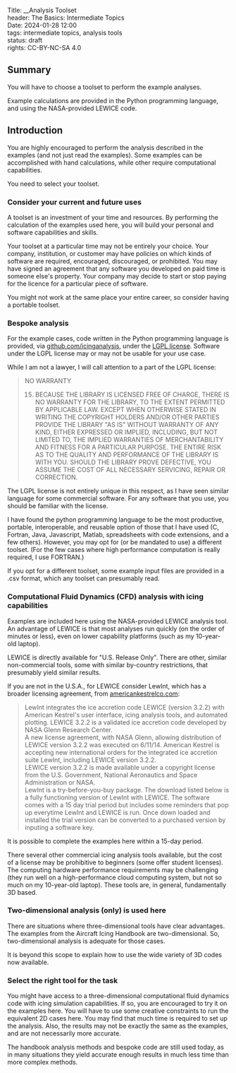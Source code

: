 Title: __Analysis Toolset    
header: The Basics: Intermediate Topics  
Date: 2024-01-28 12:00  
tags: intermediate topics, analysis tools   
status: draft  
rights: CC-BY-NC-SA 4.0  

## Summary  

You will have to choose a toolset to perform the example analyses. 

Example calculations are provided in the Python programming language, 
and using the NASA-provided LEWICE code. 

## Introduction  

You are highly encouraged to perform the analysis described in the examples (and not just read the examples). 
Some examples can be accomplished with hand calculations, while other require computational capabilities. 

You need to select your toolset. 

### Consider your current and future uses  

A toolset is an investment of your time and resources. 
By performing the calculation of the examples used here, 
you will build your personal and software capabilities and skills.  

Your toolset at a particular time may not be entirely your choice. 
Your company, institution, or customer may have policies on which kinds of software are 
required, encouraged, discouraged, or prohibited. 
You may have signed an agreement that any 
software you developed on paid time is someone else's property. 
Your company may decide to start or stop paying for the licence for a particular piece of software.

You might not work at the same place your entire career, 
so consider having a portable toolset. 

### Bespoke analysis  

For the example cases, 
code written in the Python programming language is provided, via
[github.com/icinganalysis](https://github.com/icinganalysis/icinganalysis.github.io/tree/main/icinganalysis), 
under the [LGPL license](https://raw.githubusercontent.com/icinganalysis/icinganalysis.github.io/main/LICENSE). 
Software under the LGPL license may or may not be usable for your use case.

While I am not a lawyer, I will call attention to a part of the LGPL license:  

>NO WARRANTY
> 
>  15. BECAUSE THE LIBRARY IS LICENSED FREE OF CHARGE, THERE IS NO
WARRANTY FOR THE LIBRARY, TO THE EXTENT PERMITTED BY APPLICABLE LAW.
EXCEPT WHEN OTHERWISE STATED IN WRITING THE COPYRIGHT HOLDERS AND/OR
OTHER PARTIES PROVIDE THE LIBRARY "AS IS" WITHOUT WARRANTY OF ANY
KIND, EITHER EXPRESSED OR IMPLIED, INCLUDING, BUT NOT LIMITED TO, THE
IMPLIED WARRANTIES OF MERCHANTABILITY AND FITNESS FOR A PARTICULAR
PURPOSE.  THE ENTIRE RISK AS TO THE QUALITY AND PERFORMANCE OF THE
LIBRARY IS WITH YOU.  SHOULD THE LIBRARY PROVE DEFECTIVE, YOU ASSUME
THE COST OF ALL NECESSARY SERVICING, REPAIR OR CORRECTION.

The LGPL license is not entirely unique in this respect, 
as I have seen similar language for some commercial software. 
For any software that you use, you should be familiar with the license. 

I have found the python programming language to be the most productive, portable, 
interoperable, and reusable option of those that I have used 
(C, Fortran, Java, Javascript, Matlab, spreadsheets with code extensions, and a few others). 
However, you may opt for (or be mandated to use) a different toolset.
(For the few cases where high performance computation is really required, I use FORTRAN.)

If you opt for a different toolset, some example input files are provided in a .csv format, 
which any toolset can presumably read. 

### Computational Fluid Dynamics (CFD) analysis with icing capabilities  

Examples are included here using the NASA-provided LEWICE analysis tool. 
An advantage of LEWICE is that most analyses run quickly (on the order of minutes or less), 
even on lower capability platforms (such as my 10-year-old laptop). 

LEWICE is directly available for "U.S. Release Only". 
There are other, similar non-commercial tools, some with similar by-country restrictions, 
that presumably yield similar results.  

If you are not in the U.S.A., for LEWICE consider LewInt, which has a broader licensing agreement, 
from [americankestrelco.com](https://americankestrelco.com/LewInt.html):  
>LewInt integrates the ice accretion code LEWICE (version 3.2.2) with American Kestrel's user interface, icing analysis tools, and automated plotting. LEWICE 3.2.2 is a validated ice accretion code developed by NASA Glenn Research Center.  
A new license agreement, with NASA Glenn, allowing distribution of LEWICE version 3.2.2 was executed on 6/11/14. American Kestrel is accepting new international orders for the integrated ice accretion suite LewInt, including LEWICE version 3.2.2.  
LEWICE version 3.2.2 is made available under a copyright license from the U.S. Government, National Aeronautics and Space Administration or NASA.  
LewInt is a try-before-you-buy package. The download listed below is a fully functioning version of LewInt with LEWICE. 
The software comes with a 15 day trial period but includes some reminders that pop up everytime LewInt and LEWICE is run. Once down loaded and installed the trial version can be converted to a purchased version by inputing a software key.  

It is possible to complete the examples here within a 15-day period. 

There several other commercial icing analysis tools available, 
but the cost of a license may be prohibitive to beginners (some offer student licenses). 
The computing hardware performance requirements may be challenging 
(they run well on a high-performance cloud computing system, but not so much on my 10-year-old laptop). 
These tools are, in general, fundamentally 3D based.  

### Two-dimensional analysis (only) is used here  

There are situations where three-dimensional tools have clear advantages. 
The examples from the Aircraft Icing Handbook are two-dimensional. 
So, two-dimensional analysis is adequate for those cases.  

It is beyond this scope to explain how to use the wide variety of 3D codes now available. 

### Select the right tool for the task  

You might have access to a three-dimensional computational fluid dynamics code 
with icing simulation capabilities. If so, you are encouraged to try it on the examples here. 
You will have to use some creative constraints to run the equivalent 2D cases here. 
You may find that much time is required to set up the analysis. 
Also, the results may not be exactly the same as the examples, and are not necessarily more accurate. 

The handbook analysis methods and bespoke code are still used today, 
as in many situations they yield accurate enough results in much less time than more complex methods.  
